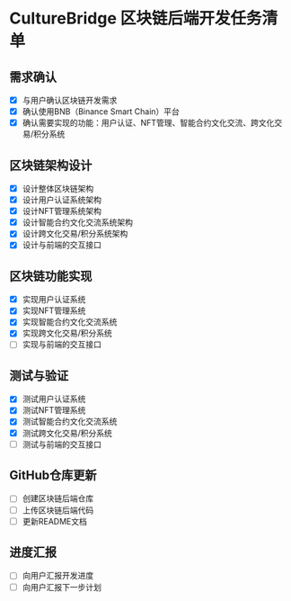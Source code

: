# CultureBridge 区块链后端开发任务清单

## 需求确认
- [x] 与用户确认区块链开发需求
- [x] 确认使用BNB（Binance Smart Chain）平台
- [x] 确认需要实现的功能：用户认证、NFT管理、智能合约文化交流、跨文化交易/积分系统

## 区块链架构设计
- [x] 设计整体区块链架构
- [x] 设计用户认证系统架构
- [x] 设计NFT管理系统架构
- [x] 设计智能合约文化交流系统架构
- [x] 设计跨文化交易/积分系统架构
- [x] 设计与前端的交互接口

## 区块链功能实现
- [x] 实现用户认证系统
- [x] 实现NFT管理系统
- [x] 实现智能合约文化交流系统
- [x] 实现跨文化交易/积分系统
- [ ] 实现与前端的交互接口

## 测试与验证
- [x] 测试用户认证系统
- [x] 测试NFT管理系统
- [x] 测试智能合约文化交流系统
- [x] 测试跨文化交易/积分系统
- [ ] 测试与前端的交互接口

## GitHub仓库更新
- [ ] 创建区块链后端仓库
- [ ] 上传区块链后端代码
- [ ] 更新README文档

## 进度汇报
- [ ] 向用户汇报开发进度
- [ ] 向用户汇报下一步计划
